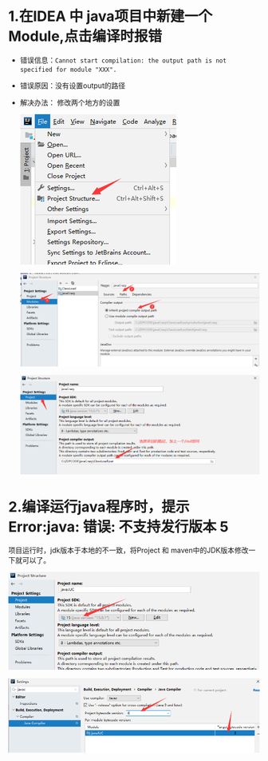 # 1.在IDEA 中 java项目中新建一个Module,点击编译时报错

- 错误信息：`Cannot start compilation: the output path is not specified for module "XXX".`

- 错误原因：没有设置output的路径

- 解决办法： 修改两个地方的设置

  ![image-20201108164022093](一些编码时出现的错误.assets/image-20201108164022093.png)

  ![image-20201108164111875](一些编码时出现的错误.assets/image-20201108164111875.png)

  ![image-20201108164155889](一些编码时出现的错误.assets/image-20201108164155889.png)



# 2.编译运行java程序时，提示Error:java: 错误: 不支持发行版本 5

项目运行时，jdk版本于本地的不一致，将Project 和 maven中的JDK版本修改一下就可以了。

![image-20201112170837918](一些编码时出现的错误.assets/image-20201112170837918.png)

![image-20201112170622616](一些编码时出现的错误.assets/image-20201112170622616.png)